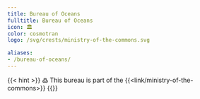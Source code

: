 ```yaml
---
title: Bureau of Oceans
fulltitle: Bureau of Oceans
icon: 🏛️
color: cosmotran
logo: /svg/crests/ministry-of-the-commons.svg

aliases:
- /bureau-of-oceans/
---
```

{{< hint >}}
߷ This bureau is part of the {{<link/ministry-of-the-commons>}}
{{</hint>}}